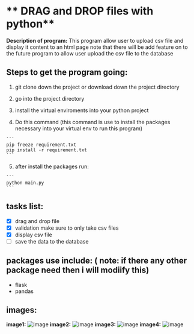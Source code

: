 # ** DRAG and DROP files with python**
**Description of program:**
This program allow user to upload csv file and display it content to an html page
note that there will be add feature on to the future program to allow user upload the csv file to the database

## **Steps to get the program going:**

1. git clone down the project or download down the project directory

2. go into the project directory 

3. install the virtual enviroments into your python project

4. Do this command (this command is use to install the packages necessary into your virtual env to run this program)
````
```
pip freeze requirement.txt
pip install -r requirement.txt
```
````
5.  after install the packages run:
````
```
python main.py
```
````
## **tasks list:**
- [x] drag and drop file
- [x] validation make sure to only take csv files
- [x] display csv file
- [ ] save the data to the database
## **packages use include:** ( note: if there any other package need then i will modiify this)
* flask
* pandas

## **images:**
**image1:**
![image](https://user-images.githubusercontent.com/86323153/226807977-ecdbfb06-4847-428b-b27e-57478ce1ad65.png)
**image2:**
![image](https://user-images.githubusercontent.com/86323153/226808096-4ce26bbb-6933-4c5b-80b7-6ee90f30ba85.png)
**image3:**
![image](https://user-images.githubusercontent.com/86323153/226808148-c341c2b6-2c93-4ad0-9495-aade01e4fc56.png)
**image4:**
![image](https://user-images.githubusercontent.com/86323153/226808231-803dcb76-4f9b-446e-8fd5-b3440d5eb64c.png)


